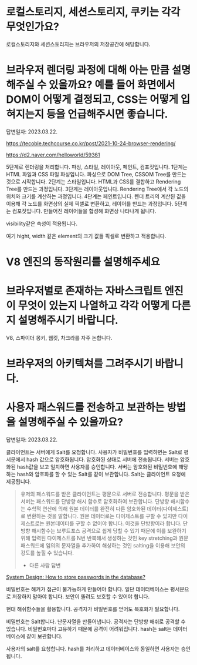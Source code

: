 # 로컬스토리지, 세션스토리지, 쿠키는 각각 무엇인가요?

로컬스토리지와 세션스토리지는 브라우저의 저장공간에 해당합니다.

# 브라우저 렌더링 과정에 대해 아는 만큼 설명해주실 수 있을까요? 예를 들어 화면에서 DOM이 어떻게 결정되고, CSS는 어떻게 입혀지는지 등을 언급해주시면 좋습니다.

답변일자: 2023.03.22.

https://tecoble.techcourse.co.kr/post/2021-10-24-browser-rendering/

https://d2.naver.com/helloworld/59361

5단계로 렌더링을 처리합니다. 파싱, 스타일, 레이아웃, 페인트, 컴포짓입니다. 1단계는 HTML 파일과 CSS 파일 파싱입니다. 파싱으로 DOM Tree, CSSOM Tree를 만드는 것으로 시작합니다. 2단계는 스타일입니다. HTML과 CSS를 결합하고 Rendering Tree를 만드는 과정입니다. 3단계는 레이아웃입니다. Rendering Tree에서 각 노드의 위치와 크기를 계산하는 과정입니다. 4단계는 페인트입니다. 렌더 트리의 계산된 값을 이용해 각 노드를 화면상의 실제 픽셀로 변환하고, 레이어를 만드는 과정입니다. 5단계는 컴포짓입니다. 만들어진 레이어들을 합성해 화면상 나타나게 됩니다.

visibility같은 속성이 적용됩니다.

여기 hight, width 같은 element의 크기 값들 픽셀로 변환하고 적용합니다.

# V8 엔진의 동작원리를 설명해주세요

# 브라우저별로 존재하는 자바스크립트 엔진이 무엇이 있는지 나열하고 각각 어떻게 다른지 설명해주시기 바랍니다.

V8, 스파이더 몽키, 웹킷, 차크라를 자주 논합니다.

# 브라우저의 아키텍쳐를 그려주시기 바랍니다.

# 사용자 패스워드를 전송하고 보관하는 방법을 설명해주실 수 있을까요?

답변일자: 2023.03.22.

클라이언트는 서버에게 Salt를 요청합니다. 사용자가 비밀번호를 입력하면는 Salt로 평서문에서 hash 값으로 암호화됩니다. 암호화된 상태로 서버에 전송됩니다. 서버는 암호화된 hash값을 보고 일치하면 사용자를 승인합니다. 서버는 암호화된 비밀번호에 해당하는 hash와 암호화를 할 수 있는 Salt를 같이 보관합니다. Salt는 클라이언트 요청에 제공됩니다.

> 유저의 패스워드를 받은 클라이언트는 평문으로 서버로 전송합니다. 평문을 받은 서버는 패스워드를 단방향 해시 함수로 암호화하여 보관합니다. 단방향 해시함수는 수학적 연산에 의해 원본 데이터를 완전히 다른 암호화된 데이터(다이제스트)로 변환하는 것을 말합니다. 원본 데이터로는 다이제스트를 구할 수 있지만 다이제스트로는 원본데이터를 구할 수 없어야 합니다. 이것을 단방향이라 합니다. 단방향 해시함수는 브루트포스 공격으로 쉽게 당할 수 있기 때문에 이를 보완하기 위해 입력된 다이제스트를 N번 반복해서 생성하는 것인 key stretching과 원문 패스워드에 임의의 문자열을 추가하여 해싱하는 것인 salting을 이용해 보안의 강도를 높힐 수 있습니다.
>
> - 다른 사람 답변

[System Design: How to store passwords in the database?](https://www.youtube.com/watch?v=zt8Cocdy15c)

비밀번호는 해커가 접근이 불가능하게 만들어야 합니다. 일단 데이터베이스는 평서문으로 저장하지 말아야 합니다. 보안이 뚤려도 보호할 수 있어야 합니다.

현대 해쉬함수들을 활용합니다. 공격자가 비밀번호를 얻어도 복호화가 필요합니다.

비밀번호는 Salt합니다. 난문자열을 만들어냅니다. 공격자는 단방향 해쉬로 공격할 수 있습니다. 비밀번호마다 고유하기 때문에 공격이 어려워집니다. hash는 salt는 데이터베이스에 같이 보관합니다.

사용자의 salt를 요청합니다. hash를 처리하고 데이터베이스와 동일하면 사용자는 승인됩니다.
